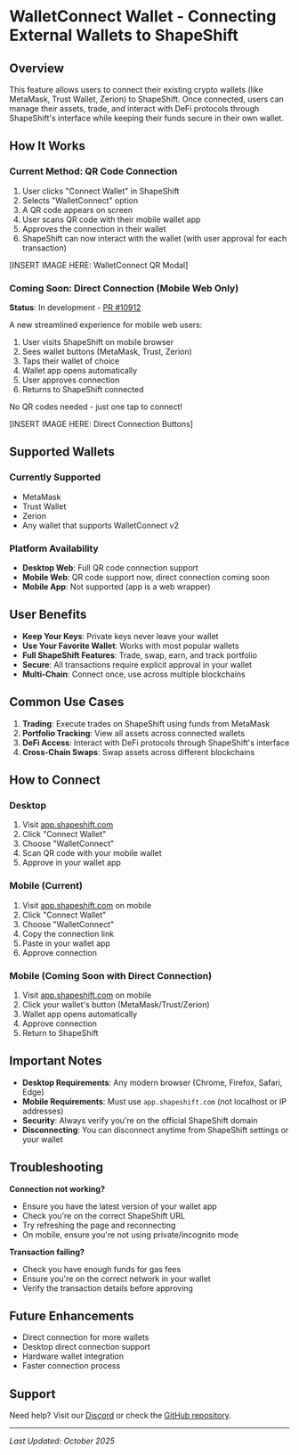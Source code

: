 # WalletConnect Wallet - Connecting External Wallets to ShapeShift

## Overview

This feature allows users to connect their existing crypto wallets (like MetaMask, Trust Wallet, Zerion) to ShapeShift. Once connected, users can manage their assets, trade, and interact with DeFi protocols through ShapeShift's interface while keeping their funds secure in their own wallet.

## How It Works

### Current Method: QR Code Connection

1. User clicks "Connect Wallet" in ShapeShift
2. Selects "WalletConnect" option
3. A QR code appears on screen
4. User scans QR code with their mobile wallet app
5. Approves the connection in their wallet
6. ShapeShift can now interact with the wallet (with user approval for each transaction)

[INSERT IMAGE HERE: WalletConnect QR Modal]

### Coming Soon: Direct Connection (Mobile Web Only)

**Status**: In development - [PR #10912](https://github.com/shapeshift/web/pull/10912)

A new streamlined experience for mobile web users:

1. User visits ShapeShift on mobile browser
2. Sees wallet buttons (MetaMask, Trust, Zerion)
3. Taps their wallet of choice
4. Wallet app opens automatically
5. User approves connection
6. Returns to ShapeShift connected

No QR codes needed - just one tap to connect!

[INSERT IMAGE HERE: Direct Connection Buttons]

## Supported Wallets

### Currently Supported
- MetaMask
- Trust Wallet
- Zerion
- Any wallet that supports WalletConnect v2

### Platform Availability
- **Desktop Web**: Full QR code connection support
- **Mobile Web**: QR code support now, direct connection coming soon
- **Mobile App**: Not supported (app is a web wrapper)

## User Benefits

- **Keep Your Keys**: Private keys never leave your wallet
- **Use Your Favorite Wallet**: Works with most popular wallets
- **Full ShapeShift Features**: Trade, swap, earn, and track portfolio
- **Secure**: All transactions require explicit approval in your wallet
- **Multi-Chain**: Connect once, use across multiple blockchains

## Common Use Cases

1. **Trading**: Execute trades on ShapeShift using funds from MetaMask
2. **Portfolio Tracking**: View all assets across connected wallets
3. **DeFi Access**: Interact with DeFi protocols through ShapeShift's interface
4. **Cross-Chain Swaps**: Swap assets across different blockchains

## How to Connect

### Desktop
1. Visit [app.shapeshift.com](https://app.shapeshift.com)
2. Click "Connect Wallet"
3. Choose "WalletConnect"
4. Scan QR code with your mobile wallet
5. Approve in your wallet app

### Mobile (Current)
1. Visit [app.shapeshift.com](https://app.shapeshift.com) on mobile
2. Click "Connect Wallet"
3. Choose "WalletConnect"
4. Copy the connection link
5. Paste in your wallet app
6. Approve connection

### Mobile (Coming Soon with Direct Connection)
1. Visit [app.shapeshift.com](https://app.shapeshift.com) on mobile
2. Click your wallet's button (MetaMask/Trust/Zerion)
3. Wallet app opens automatically
4. Approve connection
5. Return to ShapeShift

## Important Notes

- **Desktop Requirements**: Any modern browser (Chrome, Firefox, Safari, Edge)
- **Mobile Requirements**: Must use `app.shapeshift.com` (not localhost or IP addresses)
- **Security**: Always verify you're on the official ShapeShift domain
- **Disconnecting**: You can disconnect anytime from ShapeShift settings or your wallet

## Troubleshooting

**Connection not working?**
- Ensure you have the latest version of your wallet app
- Check you're on the correct ShapeShift URL
- Try refreshing the page and reconnecting
- On mobile, ensure you're not using private/incognito mode

**Transaction failing?**
- Check you have enough funds for gas fees
- Ensure you're on the correct network in your wallet
- Verify the transaction details before approving

## Future Enhancements

- Direct connection for more wallets
- Desktop direct connection support
- Hardware wallet integration
- Faster connection process

## Support

Need help? Visit our [Discord](https://discord.gg/shapeshift) or check the [GitHub repository](https://github.com/shapeshift/web).

---

*Last Updated: October 2025*